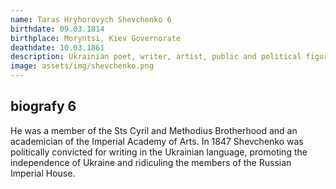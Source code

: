 ```yaml
---
name: Taras Hryhorovych Shevchenko 6
birthdate: 09.03.1814
birthplace: Moryntsi, Kiev Governorate
deathdate: 10.03.1861
description: Ukrainian poet, writer, artist, public and political figure, as well as folklorist and ethnographer
image: assets/img/shevchenko.png
---
```


## biografy 6
He was a member of the Sts Cyril and Methodius Brotherhood and an academician of the Imperial Academy of Arts. In 1847 Shevchenko was politically convicted for writing in the Ukrainian language, promoting the independence of Ukraine and ridiculing the members of the Russian Imperial House.
